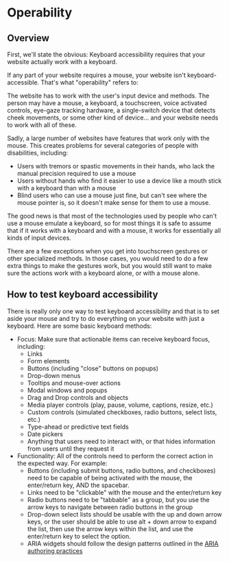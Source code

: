 # Operability

## Overview

First, we'll state the obvious: Keyboard accessibility requires that your website actually work with a keyboard. 

If any part of your website requires a mouse, your website isn't keyboard-accessible. That's what "operability" refers to: 

The website has to work with the user's input device and methods. The person may have a mouse, a keyboard, a touchscreen, voice activated controls, eye-gaze tracking hardware, a single-switch device that detects cheek movements, or some other kind of device... and your website needs to work with all of these.

Sadly, a large number of websites have features that work only with the mouse. This creates problems for several categories of people with disabilities, including:

- Users with tremors or spastic movements in their hands, who lack the manual precision required to use a mouse
- Users without hands who find it easier to use a device like a mouth stick with a keyboard than with a mouse
- Blind users who can use a mouse just fine, but can't see where the mouse pointer is, so it doesn't make sense for them to use a mouse.

The good news is that most of the technologies used by people who can't use a mouse emulate a keyboard, so for most things it is safe to assume that if it works with a keyboard and with a mouse, it works for essentially all kinds of input devices.

There are a few exceptions when you get into touchscreen gestures or other specialized methods. In those cases, you would need to do a few extra things to make the gestures work, but you would still want to make sure the actions work with a keyboard alone, or with a mouse alone.

## How to test keyboard accessibility

There is really only one way to test keyboard accessibility and that is to set aside your mouse and try to do everything on your website with just a keyboard. Here are some basic keyboard methods:

- Focus: Make sure that actionable items can receive keyboard focus, including:
  - Links
  - Form elements
  - Buttons (including "close" buttons on popups)
  - Drop-down menus
  - Tooltips and mouse-over actions
  - Modal windows and popups
  - Drag and Drop controls and objects
  - Media player controls (play, pause, volume, captions, resize, etc.)
  - Custom controls (simulated checkboxes, radio buttons, select lists, etc.)
  - Type-ahead or predictive text fields
  - Date pickers
  - Anything that users need to interact with, or that hides information from users until they request it
- Functionality: All of the controls need to perform the correct action in the expected way. For example:
  - Buttons (including submit buttons, radio buttons, and checkboxes) need to be capable of being activated with the mouse, the enter/return key, AND the spacebar.
  - Links need to be "clickable" with the mouse and the enter/return key
  - Radio buttons need to be "tabbable" as a group, but you use the arrow keys to navigate between radio buttons in the group
  - Drop-down select lists should be usable with the up and down arrow keys, or the user should be able to use alt + down arrow to expand the list, then use the arrow keys within the list, and use the enter/return key to select the option.
  - ARIA widgets should follow the design patterns outlined in the [ARIA authoring practices](https://www.w3.org/TR/wai-aria-practices-1.1/)